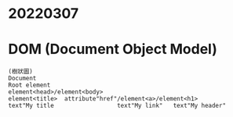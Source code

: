 # 20220307
# DOM (Document Object Model)
```
(樹狀圖)
Document
Root element
element<head>/element<body>
element<title>  attribute"href"/element<a>/element<h1>
text"My title                  text"My link"   text"My header"
```
